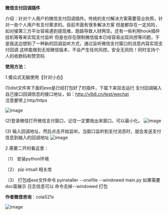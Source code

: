 **微信支付回调插件**
   
   介绍：针对个人用户的微信支付回调插件。传统的支付解决方案需要营业执照，针对一些个人用户有支付需求的。目前市面有很多解决方案
但是都存在一定风险，如对接第三方平台容易遇到提现难，跑路导致人财两空。还有一些利用hook插件挂机等等来实现支付监听
但是也存在限制微信版本已经容易出现风控等问题，于是我这边想到了一种新的回调监听方式，通过监听微信支付窗口的消息内容实现支付回调
这样能做到无视微信版本，不会产生任何风控。安全无风险！同时支持个人的收款码和赞赏码

**使用方法：**
  
  1.傻瓜式无脑使用【针对小白】
  
(1)dist文件夹下面的exe是已经打包好了的插件，下载下来双击运行 
支付回调输入自己接口回调信息的接口地址，如：http://ylb6.cn/test/wechat  
注意要带上http/https 

![image](https://github.com/user-attachments/assets/f2bc78f4-9c11-4855-8089-1331470c2243)

(2)登录微信打开微信支付窗口，记住一定要拖出来窗口，可以最小化。
![image](https://github.com/user-attachments/assets/2708424c-81b7-4174-b774-35eaa5a6bbc3)

(3) 输入回调地址，然后点击开始监听。当窗口监听到支付消息时，就会发送支付信息到输入的回调地址
![image](https://github.com/user-attachments/assets/18ed6152-f58f-4147-9e6d-caf36cdf420b)



2.需要二开的看这里：

（1） 安装python环境

（2） pip intsall 相关库

（3） 打包成exe文件命令 pyinstaller --onefile --windowed  main.py
如果需要doc窗展示 日志信息可以 命令去掉--windowed 打包

























**作者微信咨询**：cola521x

![image](https://github.com/user-attachments/assets/07e50724-cb5c-480b-8977-c18c437e02e8)









   






